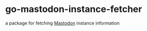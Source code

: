 # go-mastodon-instance-fetcher

a package for fetching [Mastodon](https://github.com/tootsuite/mastodon) instance information
